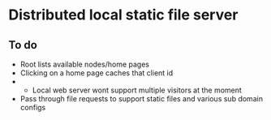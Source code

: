 # Distributed local static file server

## To do

- Root lists available nodes/home pages
- Clicking on a home page caches that client id
- - Local web server wont support multiple visitors at the moment
- Pass through file requests to support static files and various sub domain configs